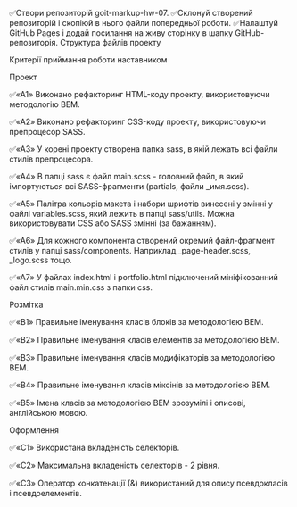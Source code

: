 ✅Створи репозиторій goit-markup-hw-07.
✅Склонуй створений репозиторій і скопіюй в нього файли попередньої роботи.
✅Налаштуй GitHub Pages і додай посилання на живу сторінку в шапку GitHub-репозиторія.
Структура файлів проекту​

Критерії приймання роботи наставником​

Проект​

✅«A1» Виконано рефакторинг HTML-коду проекту, використовуючи методологію BEM.

✅«A2» Виконано рефакторинг CSS-коду проекту, використовуючи препроцесор SASS.

✅«A3» У корені проекту створена папка sass, в якій лежать всі файли стилів препроцесора.

✅«A4» В папці sass є файл main.scss - головний файл, в який імпортуються всі SASS-фрагменти (partials, файли _имя.scss).

✅«A5» Палітра кольорів макета і набори шрифтів винесені у змінні у файлі variables.scss, який лежить в папці sass/utils. Можна використовувати CSS або SASS змінні (за бажанням).

✅«A6» Для кожного компонента створений окремий файл-фрагмент стилів у папці sass/components. Наприклад _page-header.scss, _logo.scss тощо.

✅«A7» У файлах index.html і portfolio.html підключений мініфікованний файл стилів main.min.css з папки css.

Розмітка​

✅«B1» Правильне іменування класів блоків за методологією BEM.

✅«B2» Правильне іменування класів елементів за методологією BEM.

✅«B3» Правильне іменування класів модифікаторів за методологією BEM.

✅«B4» Правильне іменування класів міксінів за методологією BEM.

✅«B5» Імена класів за методологією BEM зрозумілі і описові, англійською мовою.

Оформлення​

✅«C1» Використана вкладеність селекторів.

✅«C2» Максимальна вкладеність селекторів - 2 рівня.

✅«C3» Оператор конкатенації (&) використаний для опису псевдокласів і псевдоелементів.